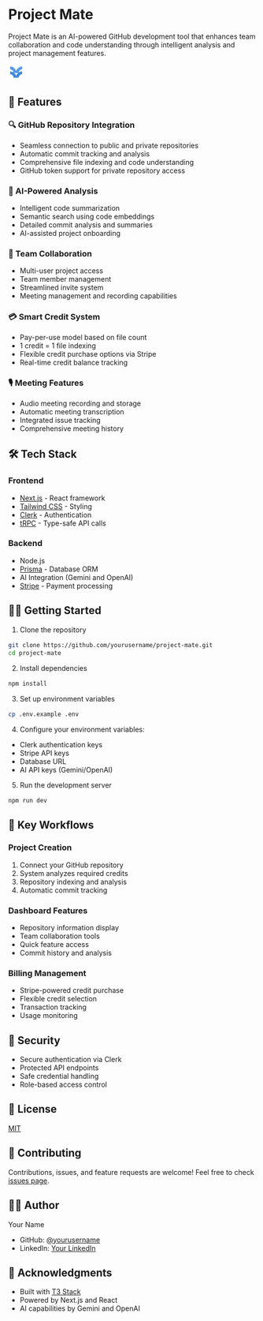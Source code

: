 # Project Mate

Project Mate is an AI-powered GitHub development tool that enhances team collaboration and code understanding through intelligent analysis and project management features.

![Project Mate](public/favicon.ico)

## 🚀 Features

### 🔍 GitHub Repository Integration
- Seamless connection to public and private repositories
- Automatic commit tracking and analysis
- Comprehensive file indexing and code understanding
- GitHub token support for private repository access

### 🤖 AI-Powered Analysis
- Intelligent code summarization
- Semantic search using code embeddings
- Detailed commit analysis and summaries
- AI-assisted project onboarding

### 👥 Team Collaboration
- Multi-user project access
- Team member management
- Streamlined invite system
- Meeting management and recording capabilities

### 💳 Smart Credit System
- Pay-per-use model based on file count
- 1 credit = 1 file indexing
- Flexible credit purchase options via Stripe
- Real-time credit balance tracking

### 🎙️ Meeting Features
- Audio meeting recording and storage
- Automatic meeting transcription
- Integrated issue tracking
- Comprehensive meeting history

## 🛠️ Tech Stack

### Frontend
- [Next.js](https://nextjs.org) - React framework
- [Tailwind CSS](https://tailwindcss.com) - Styling
- [Clerk](https://clerk.dev) - Authentication
- [tRPC](https://trpc.io) - Type-safe API calls

### Backend
- Node.js
- [Prisma](https://prisma.io) - Database ORM
- AI Integration (Gemini and OpenAI)
- [Stripe](https://stripe.com) - Payment processing

## 🏃‍♂️ Getting Started

1. Clone the repository
```bash
git clone https://github.com/yourusername/project-mate.git
cd project-mate
```

2. Install dependencies
```bash
npm install
```

3. Set up environment variables
```bash
cp .env.example .env
```

4. Configure your environment variables:
- Clerk authentication keys
- Stripe API keys
- Database URL
- AI API keys (Gemini/OpenAI)

5. Run the development server
```bash
npm run dev
```

## 🌟 Key Workflows

### Project Creation
1. Connect your GitHub repository
2. System analyzes required credits
3. Repository indexing and analysis
4. Automatic commit tracking

### Dashboard Features
- Repository information display
- Team collaboration tools
- Quick feature access
- Commit history and analysis

### Billing Management
- Stripe-powered credit purchase
- Flexible credit selection
- Transaction tracking
- Usage monitoring

## 🔐 Security

- Secure authentication via Clerk
- Protected API endpoints
- Safe credential handling
- Role-based access control

## 📝 License

[MIT](LICENSE)

## 🤝 Contributing

Contributions, issues, and feature requests are welcome! Feel free to check [issues page](https://github.com/yourusername/project-mate/issues).

## 👨‍💻 Author

Your Name
- GitHub: [@yourusername](https://github.com/yourusername)
- LinkedIn: [Your LinkedIn](https://linkedin.com/in/yourusername)

## 🙏 Acknowledgments

- Built with [T3 Stack](https://create.t3.gg/)
- Powered by Next.js and React
- AI capabilities by Gemini and OpenAI
